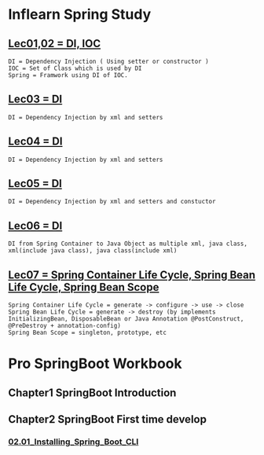 # Inflearn Spring Study

## [Lec01,02 = DI, IOC](01_Spring_Workspace/lec02/src/main/java/com/spring/example/A.java)
```{text}
DI = Dependency Injection ( Using setter or constructor )
IOC = Set of Class which is used by DI
Spring = Framwork using DI of IOC.
```

## [Lec03 = DI](01_Spring_Workspace/lec03/src/main/java/com/spring/example/MainClass.java)
```{text}
DI = Dependency Injection by xml and setters
```

## [Lec04 = DI](01_Spring_Workspace/lec04/src/main/java/com/spring/example/MainClass.java)
```{text}
DI = Dependency Injection by xml and setters
```

## [Lec05 = DI](01_Spring_Workspace/lec05/src/main/java/com/spring/example/lec05/student/MainClass.java)
```{text}
DI = Dependency Injection by xml and setters and constuctor
```

## [Lec06 = DI](01_Spring_Workspace/lec06/src/main/java/com/spring/example/lec06/ex1/MainClass.java)
```{text}
DI from Spring Container to Java Object as multiple xml, java class, xml(include java class), java class(include xml)
```

## [Lec07 = Spring Container Life Cycle, Spring Bean Life Cycle, Spring Bean Scope](01_Spring_Workspace/lec07/src/main/java/com/spring/example/lec07/ex1/MainClass.java)
```{text}
Spring Container Life Cycle = generate -> configure -> use -> close
Spring Bean Life Cycle = generate -> destroy (by implements InitializingBean, DisposableBean or Java Annotation @PostConstruct, @PreDestroy + annotation-config)
Spring Bean Scope = singleton, prototype, etc
```

# Pro SpringBoot Workbook

## Chapter1 SpringBoot Introduction

## Chapter2 SpringBoot First time develop

### [02.01_Installing_Spring_Boot_CLI](02_SpringBoot_Workspace/02_Chapter_Your_First_Spring_Boot_Application/02.01_Installing_Spring_Boot_CLI/02.01.01_Unix/01_by_brew_on_macOS.md)
